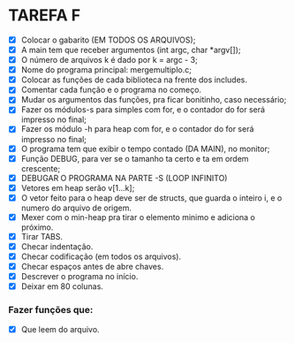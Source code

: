 TAREFA F
=========

- [x] Colocar o gabarito (EM TODOS OS ARQUIVOS);
- [x] A main tem que receber argumentos (int argc, char *argv[]);
- [x] O número de arquivos k é dado por k = argc - 3;
- [x] Nome do programa principal: mergemultiplo.c;
- [x] Colocar as funções de cada biblioteca na frente dos includes.
- [x] Comentar cada função e o programa no começo.
- [x] Mudar os argumentos das funções, pra ficar bonitinho, caso necessário;
- [x] Fazer os módulos-s para simples com for, e o contador do for será impresso no final;
- [x] Fazer os módulo -h para heap com for, e o contador do for será impresso no final;
- [x] O programa tem que exibir o tempo contado (DA MAIN), no monitor;
- [x] Função DEBUG, para ver se o tamanho ta certo e ta em ordem crescente;
- [x] DEBUGAR O PROGRAMA NA PARTE -S (LOOP INFINITO)
- [x] Vetores em heap serão v[1...k];
- [x] O vetor feito para o heap deve ser de structs, que guarda o inteiro i, e o numero do arquivo de origem.
- [x] Mexer com o min-heap pra tirar o elemento minimo e adiciona o próximo.
- [x] Tirar TABS.
- [x] Checar indentação.
- [x] Checar codificação (em todos os arquivos).
- [x] Checar espaços antes de abre chaves.
- [x] Descrever o programa no início.
- [x] Deixar em 80 colunas.

### Fazer funções que:
- [x] Que leem do arquivo.
